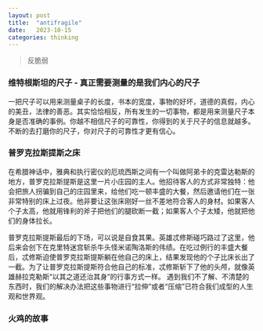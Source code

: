 ```yaml
---
layout: post
title:  "antifragile"
date:   2023-10-15
categories: thinking
---
```


> 反脆弱


### 维特根斯坦的尺子 - 真正需要测量的是我们内心的尺子
一把尺子可以用来测量桌子的长度，书本的宽度，事物的好坏，道德的真假，内心的美丑，法律的善恶。其实恰恰相反，所有发生的一切事物，都是用来测量尺子本身是否准确的事例。你越不相信尺子的可靠性，你得到的关于尺子的信息就越多。不断的去打磨你的尺子，你对尺子的可靠性才更有信心。


### 普罗克拉斯提斯之床
在希腊神话中，雅典和执行密仪的厄琉西斯之间有一个叫做阿弟卡的克雷达勒斯的地方，普罗克拉斯提斯是这里一片小庄园的主人。他招待客人的方式非常独特：他会把旅人拐骗到自己的庄园里来，给他们吃一顿丰盛的大餐，然后邀请他们在一张非常特别的床上过夜。他非要让这张床刚好一丝不差地符合客人的身材。如果客人个子太高，他就用锋利的斧子把他们的腿砍断一截；如果客人个子太矮，他就把他们的身体拉长。

普罗克拉斯提斯最后的下场，可以说是自食其果。英雄忒修斯碰巧路过了这里，他后来会创下在克里特迷宫斩杀牛头怪米诺陶洛斯的伟绩。在吃过例行的丰盛大餐后，忒修斯迫使普罗克拉斯提斯躺在他自己的床上，结果发现他的个子比床长出了一截。为了让普罗克拉斯提斯符合他自己的标准，忒修斯斩下了他的头颅，就像英雄赫拉克勒斯“以其之道还治其身”的行事方式一样。
遇到我们不了解、不清楚的东西时，我们的解决办法把这些事物进行“拉伸”或者“压缩”已符合我们成型的人生观和世界观。

### 火鸡的故事

